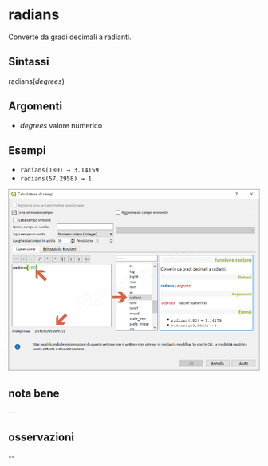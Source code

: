 # radians

Converte da gradi decimali a radianti.

## Sintassi

radians(_degrees_)

## Argomenti

* _degrees_ valore numerico

## Esempi

* `radians(180) → 3.14159`
* `radians(57.2958) → 1`

![](/img/matematica/radians/radians1.png)

## nota bene

--

## osservazioni

--